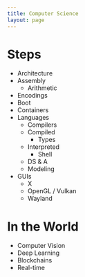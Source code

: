 ```yaml
---
title: Computer Science
layout: page
---
```


# Steps

- Architecture
- Assembly
  - Arithmetic
- Encodings
- Boot
- Containers
- Languages
  - Compilers
  - Compiled
    - Types
  - Interpreted
    - Shell
  - DS & A
  - Modeling
- GUIs
  - X
  - OpenGL / Vulkan
  - Wayland

# In the World

- Computer Vision
- Deep Learning
- Blockchains
- Real-time
